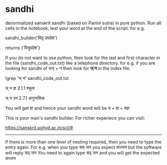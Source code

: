 # sandhi
denormalized sanskrit sandhi (based on Panini sutra) in pure python.
Run all cells in the notebook, test your word at the end of the script. for e.g.

sandhi_builder('पितृ उपदेश') 

returns {'पित्रुपदेश'}

If you do not want to use python, then look for the last and first character in the file (sandhi_code_out.txt) like a telephone directory. for e.g. if you are looking for sandhi of यज् + न then look for  **ज् न** in the index file. 

!grep 'ज् न' sandhi_code_out.txt

ज् न ज्ञ 2.1.1 श्चुत्व

ज् न ञ्न 2.7.1 अनुनासिक

You will get ज्ञ and hence your sandhi word will be 
य + ज्ञ = यज्ञ

This is poor man's sandhi builder. For richer experiece you can visit:

https://sanskrit.uohyd.ac.in/scl/#

_____

If there is more than one level of nesting required, then you need to type the entry again. For e.g. when you type सत् जन you expect सज्जन  but the software will reply सद् जन You need to again type सद् जन and you will get the expected सज्जन 
